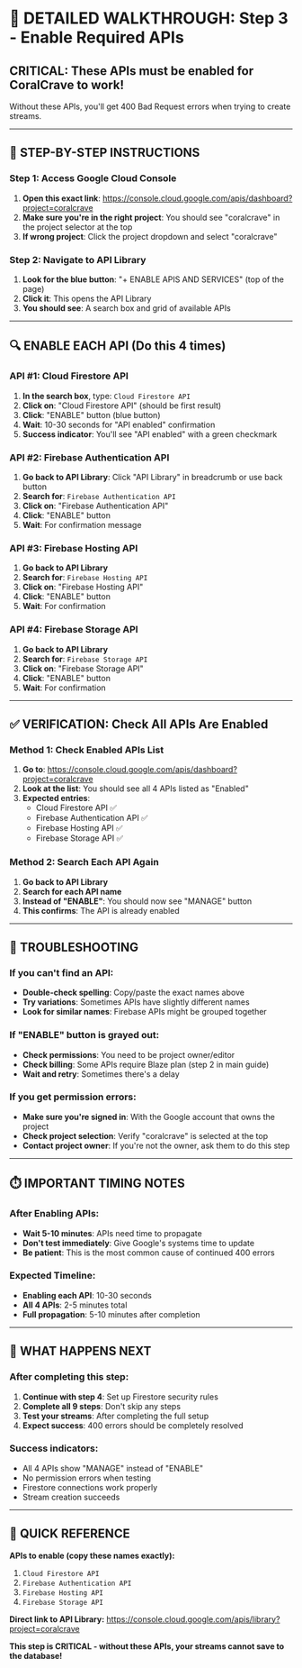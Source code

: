 # 🔑 DETAILED WALKTHROUGH: Step 3 - Enable Required APIs

## CRITICAL: These APIs must be enabled for CoralCrave to work!

Without these APIs, you'll get 400 Bad Request errors when trying to create streams.

---

## 🎯 STEP-BY-STEP INSTRUCTIONS

### Step 1: Access Google Cloud Console
1. **Open this exact link**: https://console.cloud.google.com/apis/dashboard?project=coralcrave
2. **Make sure you're in the right project**: You should see "coralcrave" in the project selector at the top
3. **If wrong project**: Click the project dropdown and select "coralcrave"

### Step 2: Navigate to API Library
1. **Look for the blue button**: "+ ENABLE APIS AND SERVICES" (top of the page)
2. **Click it**: This opens the API Library
3. **You should see**: A search box and grid of available APIs

---

## 🔍 ENABLE EACH API (Do this 4 times)

### API #1: Cloud Firestore API
1. **In the search box**, type: `Cloud Firestore API`
2. **Click on**: "Cloud Firestore API" (should be first result)
3. **Click**: "ENABLE" button (blue button)
4. **Wait**: 10-30 seconds for "API enabled" confirmation
5. **Success indicator**: You'll see "API enabled" with a green checkmark

### API #2: Firebase Authentication API
1. **Go back to API Library**: Click "API Library" in breadcrumb or use back button
2. **Search for**: `Firebase Authentication API`
3. **Click on**: "Firebase Authentication API"
4. **Click**: "ENABLE" button
5. **Wait**: For confirmation message

### API #3: Firebase Hosting API
1. **Go back to API Library**
2. **Search for**: `Firebase Hosting API`
3. **Click on**: "Firebase Hosting API"
4. **Click**: "ENABLE" button
5. **Wait**: For confirmation

### API #4: Firebase Storage API
1. **Go back to API Library**
2. **Search for**: `Firebase Storage API`
3. **Click on**: "Firebase Storage API"
4. **Click**: "ENABLE" button
5. **Wait**: For confirmation

---

## ✅ VERIFICATION: Check All APIs Are Enabled

### Method 1: Check Enabled APIs List
1. **Go to**: https://console.cloud.google.com/apis/dashboard?project=coralcrave
2. **Look at the list**: You should see all 4 APIs listed as "Enabled"
3. **Expected entries**:
   - Cloud Firestore API ✅
   - Firebase Authentication API ✅
   - Firebase Hosting API ✅
   - Firebase Storage API ✅

### Method 2: Search Each API Again
1. **Go back to API Library**
2. **Search for each API name**
3. **Instead of "ENABLE"**: You should now see "MANAGE" button
4. **This confirms**: The API is already enabled

---

## 🚨 TROUBLESHOOTING

### If you can't find an API:
- **Double-check spelling**: Copy/paste the exact names above
- **Try variations**: Sometimes APIs have slightly different names
- **Look for similar names**: Firebase APIs might be grouped together

### If "ENABLE" button is grayed out:
- **Check permissions**: You need to be project owner/editor
- **Check billing**: Some APIs require Blaze plan (step 2 in main guide)
- **Wait and retry**: Sometimes there's a delay

### If you get permission errors:
- **Make sure you're signed in**: With the Google account that owns the project
- **Check project selection**: Verify "coralcrave" is selected at the top
- **Contact project owner**: If you're not the owner, ask them to do this step

---

## ⏱️ IMPORTANT TIMING NOTES

### After Enabling APIs:
- **Wait 5-10 minutes**: APIs need time to propagate
- **Don't test immediately**: Give Google's systems time to update
- **Be patient**: This is the most common cause of continued 400 errors

### Expected Timeline:
- **Enabling each API**: 10-30 seconds
- **All 4 APIs**: 2-5 minutes total
- **Full propagation**: 5-10 minutes after completion

---

## 🎯 WHAT HAPPENS NEXT

### After completing this step:
1. **Continue with step 4**: Set up Firestore security rules
2. **Complete all 9 steps**: Don't skip any steps
3. **Test your streams**: After completing the full setup
4. **Expect success**: 400 errors should be completely resolved

### Success indicators:
- All 4 APIs show "MANAGE" instead of "ENABLE"
- No permission errors when testing
- Firestore connections work properly
- Stream creation succeeds

---

## 🔄 QUICK REFERENCE

**APIs to enable (copy these names exactly):**
1. `Cloud Firestore API`
2. `Firebase Authentication API`
3. `Firebase Hosting API`
4. `Firebase Storage API`

**Direct link to API Library:**
https://console.cloud.google.com/apis/library?project=coralcrave

**This step is CRITICAL - without these APIs, your streams cannot save to the database!**
